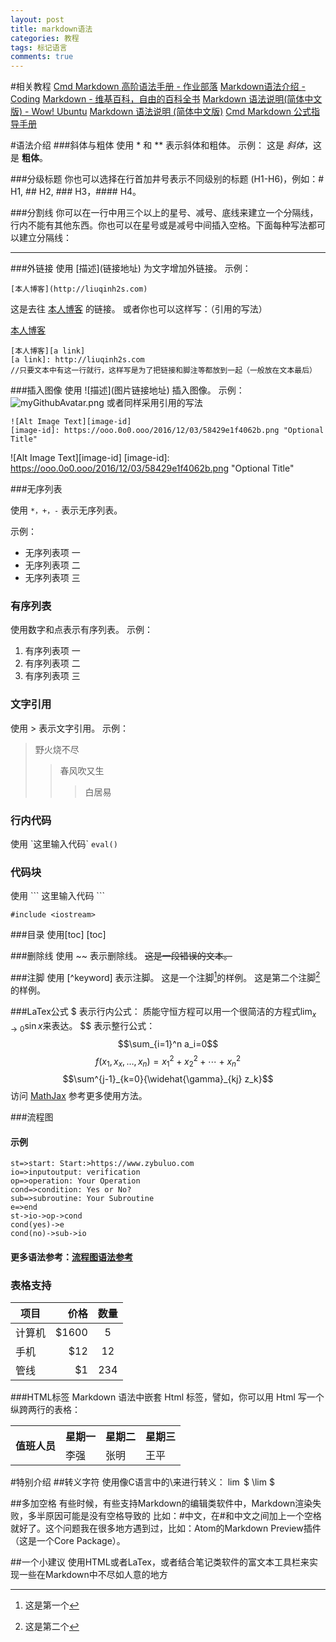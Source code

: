 ```yaml
---
layout: post
title: markdown语法
categories: 教程
tags: 标记语言
comments: true
---
```


#相关教程
[Cmd Markdown 高阶语法手册 - 作业部落](https://www.zybuluo.com/mdeditor?url=https%3A%2F%2Fwww.zybuluo.com%2Fstatic%2Feditor%2Fmd-help.markdown)
[Markdown语法介绍 - Coding](https://coding.net/help/doc/project/markdown.html)
[Markdown - 维基百科，自由的百科全书](https://zh.wikipedia.org/wiki/Markdown)
[Markdown 语法说明(简体中文版) - Wow! Ubuntu](http://wowubuntu.com/markdown/)
[Markdown 语法说明 (简体中文版)](https://github.com/riku/Markdown-Syntax-CN/blob/master/syntax.md)
[Cmd Markdown 公式指导手册](https://www.zybuluo.com/codeep/note/163962)

#语法介绍
###斜体与粗体
使用 * 和 ** 表示斜体和粗体。
示例：
这是 *斜体*，这是 **粗体**。

###分级标题
你也可以选择在行首加井号表示不同级别的标题 (H1-H6)，例如：# H1, ## H2, ### H3，#### H4。

###分割线
你可以在一行中用三个以上的星号、减号、底线来建立一个分隔线，行内不能有其他东西。你也可以在星号或是减号中间插入空格。下面每种写法都可以建立分隔线：

----


###外链接
使用 \[描述](链接地址) 为文字增加外链接。
示例：
```
[本人博客](http://liuqinh2s.com)
```
这是去往 [本人博客](http://teasion.github.io/blog) 的链接。
或者你也可以这样写：（引用的写法）

[本人博客][a link]

[a link]: http://liuqinh2s.com

```
[本人博客][a link]
[a link]: http://liuqinh2s.com
//只要文本中有这一行就行，这样写是为了把链接和脚注等都放到一起（一般放在文本最后）
```




###插入图像
使用 \!\[描述](图片链接地址) 插入图像。
示例：
![myGithubAvatar.png](https://ooo.0o0.ooo/2016/12/03/58429e1f4062b.png)
或者同样采用引用的写法
```
![Alt Image Text][image-id]
[image-id]: https://ooo.0o0.ooo/2016/12/03/58429e1f4062b.png "Optional Title"
```
![Alt Image Text][image-id]
[image-id]: https://ooo.0o0.ooo/2016/12/03/58429e1f4062b.png "Optional Title"

###无序列表

使用 `*，+，-` 表示无序列表。

示例：
- 无序列表项 一
- 无序列表项 二
- 无序列表项 三

### 有序列表
使用数字和点表示有序列表。
示例：
1. 有序列表项 一
2. 有序列表项 二
3. 有序列表项 三

### 文字引用
使用 > 表示文字引用。
示例：
> 野火烧不尽
> > 春风吹又生
> > >白居易

### 行内代码
使用
\`这里输入代码\`
`eval()`

### 代码块
使用
\`\`\`
这里输入代码
\`\`\`

```
#include <iostream>
```
###目录
使用\[toc\]
[toc]

###删除线
使用 ~~ 表示删除线。
~~这是一段错误的文本。~~

###注脚
使用 [^keyword] 表示注脚。
这是一个注脚[^footnote1]的样例。
这是第二个注脚[^footnote2]的样例。
[^footnote1]: 这是第一个

[^footnote2]: 这是第二个

###LaTex公式
\$ 表示行内公式：
质能守恒方程可以用一个很简洁的方程式$\lim_{x \to 0} \sin x$来表达。
\$\$ 表示整行公式：
$$\sum_{i=1}^n a_i=0$$
$$f(x_1,x_x,\ldots,x_n) = x_1^2 + x_2^2 + \cdots + x_n^2 $$
$$\sum^{j-1}_{k=0}{\widehat{\gamma}_{kj} z_k}$$
访问 [MathJax](http://meta.math.stackexchange.com/questions/5020/mathjax-basic-tutorial-and-quick-reference) 参考更多使用方法。

###流程图
#### 示例
```flow
st=>start: Start:>https://www.zybuluo.com
io=>inputoutput: verification
op=>operation: Your Operation
cond=>condition: Yes or No?
sub=>subroutine: Your Subroutine
e=>end
st->io->op->cond
cond(yes)->e
cond(no)->sub->io
```
#### 更多语法参考：[流程图语法参考](http://adrai.github.io/flowchart.js/)

### 表格支持
| 项目 | 价格 | 数量 |
| -------- | -----: | :----: |
| 计算机 | \$1600 | 5 |
| 手机 | \$12 | 12 |
| 管线 | \$1 | 234 |

###HTML标签
Markdown 语法中嵌套 Html 标签，譬如，你可以用 Html 写一个纵跨两行的表格：
<table>
    <tr>
        <th rowspan="2">值班人员</th>
        <th>星期一</th>
        <th>星期二</th>
        <th>星期三</th>
    </tr>
    <tr>
        <td>李强</td>
        <td>张明</td>
        <td>王平</td>
    </tr>
</table>



#特别介绍
##转义字符
使用像C语言中的\来进行转义：
$\lim$
\$ \lim \$

##多加空格
有些时候，有些支持Markdown的编辑类软件中，Markdown渲染失败，多半原因可能是没有空格导致的
比如：\#中文，在\#和中文之间加上一个空格就好了。这个问题我在很多地方遇到过，比如：Atom的Markdown Preview插件（这是一个Core Package）。

##一个小建议
使用HTML或者LaTex，或者结合笔记类软件的富文本工具栏来实现一些在Markdown中不尽如人意的地方

